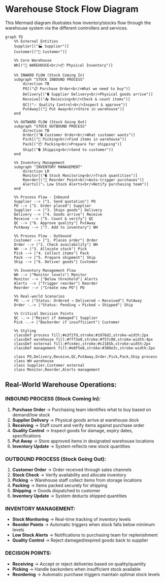 # Warehouse Stock Flow Diagram

This Mermaid diagram illustrates how inventory/stocks flow through the warehouse system via the different controllers and services.

```mermaid
graph TD
    %% External Entities
    Supplier[("🏭 Supplier")]
    Customer[("👤 Customer")]
    
    %% Core Warehouse
    WH[("🏢 WAREHOUSE<br/>📦 Physical Inventory")]
    
    %% INWARD FLOW (Stock Coming In)
    subgraph "STOCK INBOUND PROCESS"
        direction TB
        PO[("📋 Purchase Order<br/>What we need to buy")]
        Delivery[("� Supplier Delivery<br/>Physical goods arrive")]
        Receive[("📥 Receiving<br/>Check & count items")]
        QC[("✅ Quality Control<br/>Inspect & approve")]
        PutAway[("📍 Put Away<br/>Store in warehouse")]
    end
    
    %% OUTWARD FLOW (Stock Going Out)
    subgraph "STOCK OUTBOUND PROCESS"
        direction TB
        Order[("� Customer Order<br/>What customer wants")]
        Pick[("🎯 Picking<br/>Find items in warehouse")]
        Pack[("📦 Packing<br/>Prepare for shipping")]
        Ship[("� Shipping<br/>Send to customer")]
    end
    
    %% Inventory Management
    subgraph "INVENTORY MANAGEMENT"
        direction LR
        Monitor[("� Stock Monitoring<br/>Track quantities")]
        Reorder[("🔄 Reorder Point<br/>Auto-trigger purchases")]
        Alerts[("⚠️ Low Stock Alerts<br/>Notify purchasing team")]
    end
    
    %% Process Flow - Inbound
    Supplier --> |"1. Send quotation"| PO
    PO --> |"2. Order placed"| Supplier
    Supplier --> |"3. Ships goods"| Delivery
    Delivery --> |"4. Goods arrive"| Receive
    Receive --> |"5. Count & verify"| QC
    QC --> |"6. Approve quality"| PutAway
    PutAway --> |"7. Add to inventory"| WH
    
    %% Process Flow - Outbound
    Customer --> |"1. Places order"| Order
    Order --> |"2. Check availability"| WH
    WH --> |"3. Allocate stock"| Pick
    Pick --> |"4. Collect items"| Pack
    Pack --> |"5. Prepare shipment"| Ship
    Ship --> |"6. Deliver goods"| Customer
    
    %% Inventory Management Flow
    WH --> |"Monitor levels"| Monitor
    Monitor --> |"Below threshold"| Alerts
    Alerts --> |"Trigger reorder"| Reorder
    Reorder --> |"Create new PO"| PO
    
    %% Real-world Scenarios
    PO -.-> |"Status: Ordered → Delivered → Received"| PutAway
    Order -.-> |"Status: Pending → Picked → Shipped"| Ship
    
    %% Critical Decision Points
    QC -.-> |"Reject if damaged"| Supplier
    Pick -.-> |"Backorder if insufficient"| Customer
    
    %% Styling
    classDef process fill:#e3f2fd,stroke:#1976d2,stroke-width:2px
    classDef warehouse fill:#fff3e0,stroke:#f57c00,stroke-width:4px
    classDef external fill:#fce4ec,stroke:#c2185b,stroke-width:2px
    classDef management fill:#e8f5e8,stroke:#388e3c,stroke-width:2px
    
    class PO,Delivery,Receive,QC,PutAway,Order,Pick,Pack,Ship process
    class WH warehouse
    class Supplier,Customer external
    class Monitor,Reorder,Alerts management
```

## Real-World Warehouse Operations:

### INBOUND PROCESS (Stock Coming In):
1. **Purchase Order** → Purchasing team identifies what to buy based on demand/low stock
2. **Supplier Delivery** → Physical goods arrive at warehouse dock
3. **Receiving** → Staff count and verify items against purchase order
4. **Quality Control** → Inspect goods for damage, expiry dates, specifications
5. **Put Away** → Store approved items in designated warehouse locations
6. **Inventory Update** → System reflects new stock quantities

### OUTBOUND PROCESS (Stock Going Out):
1. **Customer Order** → Order received through sales channels
2. **Stock Check** → Verify availability and allocate inventory
3. **Picking** → Warehouse staff collect items from storage locations
4. **Packing** → Items packed securely for shipping
5. **Shipping** → Goods dispatched to customer
6. **Inventory Update** → System deducts shipped quantities

### INVENTORY MANAGEMENT:
- **Stock Monitoring** → Real-time tracking of inventory levels
- **Reorder Points** → Automatic triggers when stock falls below minimum levels
- **Low Stock Alerts** → Notifications to purchasing team for replenishment
- **Quality Control** → Reject damaged/expired goods back to supplier

### DECISION POINTS:
- **Receiving** → Accept or reject deliveries based on quality/quantity
- **Picking** → Handle backorders when insufficient stock available
- **Reordering** → Automatic purchase triggers maintain optimal stock levels
